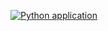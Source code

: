 [![Python application](https://github.com/nahallacman/LeetCode/actions/workflows/python-app.yml/badge.svg)](https://github.com/nahallacman/LeetCode/actions/workflows/python-app.yml)